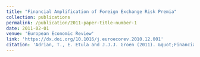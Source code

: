 ```yaml
---
title: "Financial Amplification of Foreign Exchange Risk Premia"
collection: publications
permalink: /publication/2011-paper-title-number-1
date: 2011-02-01
venue: 'European Economic Review'
link: 'https://dx.doi.org/10.1016/j.euroecorev.2010.12.001'
citation: 'Adrian, T., E. Etula and J.J.J. Groen (2011). &quot;Financial Amplification of Foreign Exchange Risk Premia&quot; <i>European Economic Review</i>. 55, pp. 354-370.'
---
```

